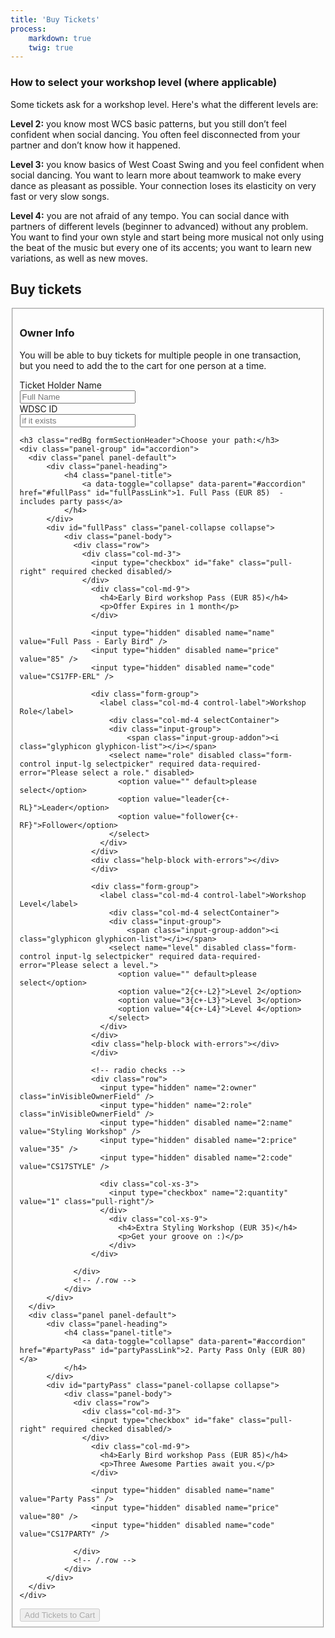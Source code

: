 ```yaml
---
title: 'Buy Tickets'
process:
    markdown: true
    twig: true
---
```


### How to select your workshop level (where applicable)

Some tickets ask for a workshop level. Here's what the different levels are:

**Level 2:** you know most WCS basic patterns, but you still don’t feel confident when social dancing. You often feel disconnected from your partner and don’t know how it happened.

**Level 3:** you know basics of West Coast Swing and you feel confident when social dancing. You want to learn more about teamwork to make every dance as pleasant as possible. Your  connection loses its elasticity on very fast or very slow songs.

**Level 4:** you are not afraid of any tempo. You can social dance with partners of different levels (beginner to advanced) without any problem. You want to find your own style and start being more musical not only using the beat of the music but every one of its accents; you want to learn new variations, as well as new moves.

<h2 id="" data-fc-id="minicart-empty">Buy tickets</h2>

<h2 data-fc-id="minicart" id="" style="display:none;">
	 You have
		<a href="https://citadelswing.foxycart.com/cart?cart=view"><span data-fc-id="minicart-quantity">0</span>
		<span data-fc-id="minicart-singular"> ticket </span>
		<span data-fc-id="minicart-plural"> tickets </span></a>
		in your <a href="https://citadelswing.foxycart.com/cart?cart=view">cart</a>. Add more? :) <!-- Total cost: $
		<span data-fc-id="minicart-order-total">0</span> -->
	</a>
</h2>


<form class="well form-horizontal" data-disable="false" action="https://citadelswing.foxycart.com/cart" method="post"  id="fcform" data-toggle="validator">
<fieldset>
<!-- Form Name -->
<!-- <legend>Workshop Passes</legend> -->

<h3 class="redBg formSectionHeader">Owner Info</h3>
      <p>You will be able to buy tickets for multiple people in one transaction, but you need to add the to the cart for one person at a time.</p>

<!-- Text input-->

<div class="form-group">
  <label class="col-md-4 control-label">Ticket Holder Name</label>
  <div class="col-md-6 inputGroupContainer">
    <div class="input-group">
      <span class="input-group-addon"><i class="glyphicon glyphicon-user"></i></span>
      <input  name="owner" placeholder="Full Name" class="form-control input-lg"  type="text" id="visibleOwnerField" required>
    </div>
  </div>
  <div class="col-md-6 col-md-offset-4 help-block with-errors"></div>
</div>

<div class="form-group">
  <label class="col-md-4 control-label">WDSC ID</label>
  <div class="col-md-6 inputGroupContainer">
  <div class="input-group">
  <span class="input-group-addon"><i class="glyphicon glyphicon-star-empty"></i></span>
  <input  name="WDSC" placeholder="if it exists" class="form-control input-lg"  type="number">
    </div>
  </div>
</div>


    <h3 class="redBg formSectionHeader">Choose your path:</h3>
    <div class="panel-group" id="accordion">
      <div class="panel panel-default">
          <div class="panel-heading">
              <h4 class="panel-title">
                  <a data-toggle="collapse" data-parent="#accordion" href="#fullPass" id="fullPassLink">1. Full Pass (EUR 85)  - includes party pass</a>
              </h4>
          </div>
          <div id="fullPass" class="panel-collapse collapse">
              <div class="panel-body">
                <div class="row">
                  <div class="col-md-3">
                    <input type="checkbox" id="fake" class="pull-right" required checked disabled/>
                  </div>
                    <div class="col-md-9">
                      <h4>Early Bird workshop Pass (EUR 85)</h4>
                      <p>Offer Expires in 1 month</p>
                    </div>

                    <input type="hidden" disabled name="name" value="Full Pass - Early Bird" />
                    <input type="hidden" disabled name="price" value="85" />
                    <input type="hidden" disabled name="code" value="CS17FP-ERL" />

                    <div class="form-group">
                      <label class="col-md-4 control-label">Workshop Role</label>
                        <div class="col-md-4 selectContainer">
                        <div class="input-group">
                            <span class="input-group-addon"><i class="glyphicon glyphicon-list"></i></span>
                        <select name="role" disabled class="form-control input-lg selectpicker" required data-required-error="Please select a role." disabled>
                          <option value="" default>please select</option>
                          <option value="leader{c+-RL}">Leader</option>
                          <option value="follower{c+-RF}">Follower</option>
                        </select>
                      </div>
                    </div>
                    <div class="help-block with-errors"></div>
                    </div>

                    <div class="form-group">
                      <label class="col-md-4 control-label">Workshop Level</label>
                        <div class="col-md-4 selectContainer">
                        <div class="input-group">
                            <span class="input-group-addon"><i class="glyphicon glyphicon-list"></i></span>
                        <select name="level" disabled class="form-control input-lg selectpicker" required data-required-error="Please select a level.">
                          <option value="" default>please select</option>
                          <option value="2{c+-L2}">Level 2</option>
                          <option value="3{c+-L3}">Level 3</option>
                          <option value="4{c+-L4}">Level 4</option>
                        </select>
                      </div>
                    </div>
                    <div class="help-block with-errors"></div>
                    </div>

                    <!-- radio checks -->
                    <div class="row">
                      <input type="hidden" name="2:owner" class="inVisibleOwnerField" />
                      <input type="hidden" name="2:role" class="inVisibleOwnerField" />
                      <input type="hidden" disabled name="2:name" value="Styling Workshop" />
                      <input type="hidden" disabled name="2:price" value="35" />
                      <input type="hidden" disabled name="2:code" value="CS17STYLE" />

                      <div class="col-xs-3">
                        <input type="checkbox" name="2:quantity" value="1" class="pull-right"/>
                      </div>
                        <div class="col-xs-9">
                          <h4>Extra Styling Workshop (EUR 35)</h4>
                          <p>Get your groove on :)</p>
                        </div>
                    </div>

                </div>
                <!-- /.row -->
              </div>
          </div>
      </div>
      <div class="panel panel-default">
          <div class="panel-heading">
              <h4 class="panel-title">
                  <a data-toggle="collapse" data-parent="#accordion" href="#partyPass" id="partyPassLink">2. Party Pass Only (EUR 80)</a>
              </h4>
          </div>
          <div id="partyPass" class="panel-collapse collapse">
              <div class="panel-body">
                <div class="row">
                  <div class="col-md-3">
                    <input type="checkbox" id="fake" class="pull-right" required checked disabled/>
                  </div>
                    <div class="col-md-9">
                      <h4>Early Bird workshop Pass (EUR 85)</h4>
                      <p>Three Awesome Parties await you.</p>
                    </div>

                    <input type="hidden" disabled name="name" value="Party Pass" />
                    <input type="hidden" disabled name="price" value="80" />
                    <input type="hidden" disabled name="code" value="CS17PARTY" />

                </div>
                <!-- /.row -->
              </div>
          </div>
      </div>
    </div>




<!-- Success message -->
<!-- <div class="alert alert-success" role="alert" id="success_message">Success <i class="glyphicon glyphicon-thumbs-up"></i> Thanks for contacting us, we will get back to you shortly.</div> -->

<!-- Button -->
<div class="form-group">
  <label class="col-md-4 control-label"></label>
  <div class="col-md-4">
    <button type="submit" disabled class="btn btn-lg btn-danger" id="wrkshpFormSubmit">Add Tickets to Cart <span class="glyphicon glyphicon-chevron-right"></span></button>
  </div>
</div>

</fieldset>
</form>
